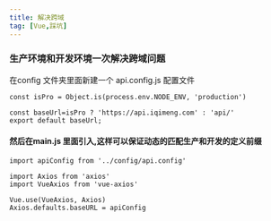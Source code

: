 ```yaml
---
title: 解决跨域
tag: [Vue,踩坑]
---
```


### 生产环境和开发环境一次解决跨域问题

在config 文件夹里面新建一个 api.config.js 配置文件

```
const isPro = Object.is(process.env.NODE_ENV, 'production')

const baseUrl=isPro ? 'https://api.iqimeng.com' : 'api/'
export default baseUrl;
```

#### 然后在main.js 里面引入,这样可以保证动态的匹配生产和开发的定义前缀

```vue
import apiConfig from '../config/api.config'

import Axios from 'axios'
import VueAxios from 'vue-axios'

Vue.use(VueAxios, Axios)
Axios.defaults.baseURL = apiConfig
```

